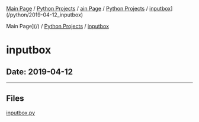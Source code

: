 [Main Page](/) / [Python Projects](/python) / [ain Page](/) / [Python Projects](/python) / [inputbox](/python/2019-04-12_inputbox)](/python/2019-04-12_inputbox)

Main Page](/) / [Python Projects](/python) / [inputbox](/python/2019-04-12_inputbox)

# inputbox

## Date: 2019-04-12

-----

## Files

[inputbox.py](inputbox.py)